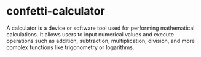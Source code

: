 # confetti-calculator
A calculator is a device or software tool used for performing mathematical calculations. It allows users to input numerical values and execute operations such as addition, subtraction, multiplication, division, and more complex functions like trigonometry or logarithms.

